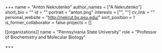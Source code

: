 +++
name = "Anton Nekrutenko"
author_names = ["A Nekrutenko"]
short_bio = ""
id = ""
portrait = "anton.png"
interests = ["", ""]
cv_link = ""
personal_website = "http://nekrut.bx.psu.edu/"
sort_position = 1
is_former_collaborator = false
projects = []


[[organizations]]
    name = "Pennsylvania State University"
    role = "Professor of Biochemistry and Molecular Biology"



+++

